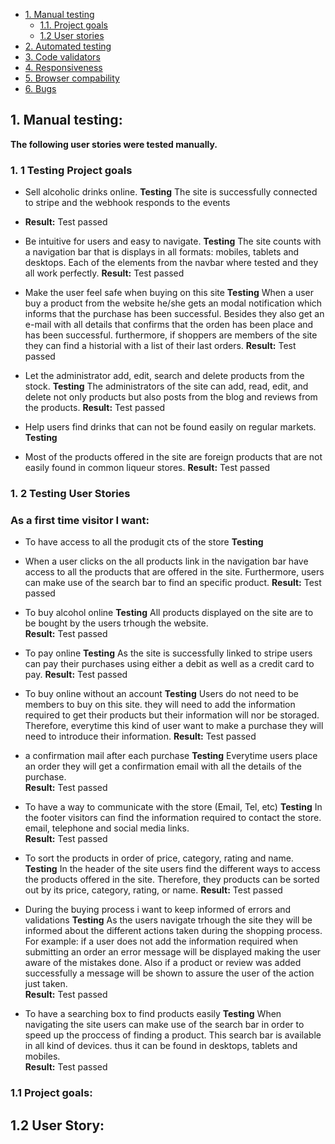 
- <a href="#Manual-testing">1. Manual testing</a>
  - <a href="#Project">1.1. Project goals</a>
  - <a href="#User-story">1.2 User stories</a>
- <a href="#Automated-testing">2. Automated testing</a>
- <a href="#Code-validators">3. Code validators</a>
- <a href="#Testing">4. Responsiveness</a>
- <a href="#Browser-compability">5. Browser compability</a>
- <a href="#Credits">6. Bugs</a>



## 1. Manual testing:

**The following user stories were tested manually.**

<span id="#Project"></span>

### 1. 1 Testing Project goals
- Sell alcoholic drinks online.
**Testing**
The site is successfully connected to stripe and the webhook responds to the events 
- **Result:** Test passed

- Be intuitive for users and easy to navigate.
**Testing**
The site counts with a navigation bar that is displays in all formats: mobiles, tablets and desktops. Each of the elements from the navbar where tested and they all work perfectly. 
**Result:** Test passed

- Make the user feel safe when buying on this site
**Testing**
When a user buy a product from the website he/she gets an modal notification which informs that the purchase has been successful. Besides they also get an e-mail with all details that confirms that the orden has been place and has been successful. furthermore, if shoppers are members of the site they can find a historial with a list of their last orders.
**Result:** Test passed

- Let the administrator add, edit, search and delete products from the stock.
**Testing**
The administrators of the site can add, read, edit, and delete not only products but also posts from the blog and reviews from the products. 
**Result:** Test passed

- Help users find drinks that can not be found easily on regular markets.
**Testing**
- Most of the products offered in the site are foreign products that are not easily found in common liqueur stores.
**Result:** Test passed

### 1. 2 Testing  User Stories
### As a first time visitor I want:

- To have access to all the produgit cts of the store
**Testing**
- When a user clicks on the all products link in the navigation bar have access to all the products that are offered in the site. Furthermore, users can make use of the search bar to find an specific product.
**Result:** Test passed

- To buy alcohol online
**Testing**
All products displayed on the site are to be bought by the users trhough the website.  
**Result:** Test passed

- To pay online
**Testing**
As the site is successfully linked to stripe users can pay their purchases using either a debit as well as a credit card to pay. 
**Result:** Test passed

- To buy online without an account
**Testing**
Users  do not need to be members to buy on this site. they will need to add the information required to get their products but their information will nor be storaged. Therefore, everytime this kind of user want to make a purchase they will need to introduce their information. 
**Result:** Test passed

- a confirmation mail after each purchase
**Testing**
Everytime users place an order they will get a confirmation email with all the details of the purchase.  
**Result:** Test passed


- To have a way to communicate with the store (Email, Tel, etc)
**Testing**
In the footer visitors can find the information required to contact the store. email, telephone and social media links.   
**Result:** Test passed

- To sort the products in order of price, category, rating and name.
**Testing**
In the header of the site users find the different ways to access the products offered in the site. Therefore, they products can be sorted out by its price, category, rating, or name.
**Result:** Test passed

- During the buying process i want to keep informed of errors and validations
**Testing**
As the users navigate trhough the site they will be informed about  the different actions taken during the shopping process. For example: if a user does not add the information required when submitting an order an error message will be displayed making the user aware of the mistakes done. Also if a product or review was added successfully a message will be shown to assure the user of the action just taken.   
**Result:** Test passed

- To have a searching box to find products easily
**Testing**
When navigating the site users can make use of the search bar in order to speed up the proccess of finding a product. This search bar is available in all kind of devices. thus it can be found in desktops, tablets and mobiles.  
**Result:** Test passed







### 1.1 Project goals:
## 1.2 User Story: